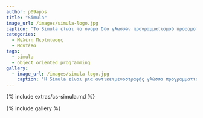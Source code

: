 ```yaml
---
author: p09apos
title: "Simula"
image_url: /images/simula-logo.jpg
caption: "Το Simula είναι το όνομα δύο γλωσσών προγραμματισμού προσομοίωσης, Simula I και Simula 67, που αναπτύχθηκαν τη δεκαετία του 1960 στο Νορβηγικό Υπολογιστικό Κέντρο στο Όσλο, από τους Ole-Johan Dahl και Kristen Nygaard."
categories:
  - Μελέτη Περίπτωσης
  - Μοντέλα
tags:
  - simula
  - object oriented programming
gallery:
  - image_url: /images/simula-logo.jpg
    caption: "Η Simula είναι μια αντικειμενοστραφής γλώσσα προγραμματισμού που σχεδιάστηκε στο Κέντρο Υπολογιστών της Νορβηγίας, στο Όσλο, στα μέσα της δεκαετίας του 1960, από τον Ole-Johan Dahl, τον Bjørn Myhrhaug, και τον Kristen Nygaard"
---
```


{% include extras/cs-simula.md %}

{% include gallery %}
